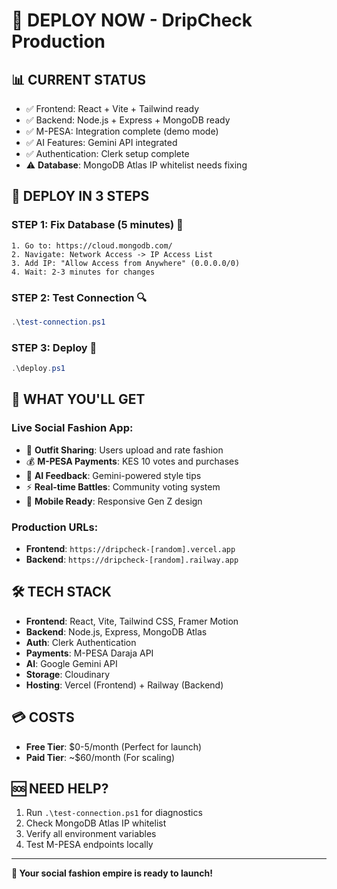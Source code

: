 # 🚀 DEPLOY NOW - DripCheck Production

## 📊 **CURRENT STATUS**
- ✅ Frontend: React + Vite + Tailwind ready
- ✅ Backend: Node.js + Express + MongoDB ready  
- ✅ M-PESA: Integration complete (demo mode)
- ✅ AI Features: Gemini API integrated
- ✅ Authentication: Clerk setup complete
- ⚠️ **Database**: MongoDB Atlas IP whitelist needs fixing

## 🎯 **DEPLOY IN 3 STEPS**

### **STEP 1: Fix Database (5 minutes)** 🔧
```
1. Go to: https://cloud.mongodb.com/
2. Navigate: Network Access -> IP Access List  
3. Add IP: "Allow Access from Anywhere" (0.0.0.0/0)
4. Wait: 2-3 minutes for changes
```

### **STEP 2: Test Connection** 🔍
```powershell
.\test-connection.ps1
```

### **STEP 3: Deploy** 🚀
```powershell
.\deploy.ps1
```

## 🌟 **WHAT YOU'LL GET**

### **Live Social Fashion App:**
- 👗 **Outfit Sharing**: Users upload and rate fashion
- 💰 **M-PESA Payments**: KES 10 votes and purchases  
- 🤖 **AI Feedback**: Gemini-powered style tips
- ⚡ **Real-time Battles**: Community voting system
- 📱 **Mobile Ready**: Responsive Gen Z design

### **Production URLs:**
- **Frontend**: `https://dripcheck-[random].vercel.app`
- **Backend**: `https://dripcheck-[random].railway.app`

## 🛠️ **TECH STACK**
- **Frontend**: React, Vite, Tailwind CSS, Framer Motion
- **Backend**: Node.js, Express, MongoDB Atlas
- **Auth**: Clerk Authentication
- **Payments**: M-PESA Daraja API
- **AI**: Google Gemini API
- **Storage**: Cloudinary
- **Hosting**: Vercel (Frontend) + Railway (Backend)

## 💳 **COSTS**
- **Free Tier**: $0-5/month (Perfect for launch)
- **Paid Tier**: ~$60/month (For scaling)

## 🆘 **NEED HELP?**
1. Run `.\test-connection.ps1` for diagnostics
2. Check MongoDB Atlas IP whitelist
3. Verify all environment variables
4. Test M-PESA endpoints locally

---

**🎉 Your social fashion empire is ready to launch!**
